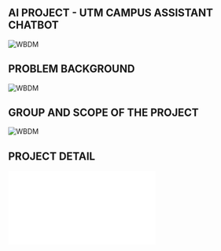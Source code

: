## AI PROJECT - UTM CAMPUS ASSISTANT CHATBOT
![WBDM](https://github.com/rohayanti/Artificial-Intelligent/blob/main/image/AIProject.png)

## PROBLEM BACKGROUND
![WBDM](https://github.com/rohayanti/Artificial-Intelligent/blob/main/image/AIProblem.png)

## GROUP AND SCOPE OF THE PROJECT
![WBDM](https://github.com/rohayanti/Artificial-Intelligent/blob/main/image/AIScope.png)

## PROJECT DETAIL
![Download guideline](./project/01ProjectAI.pdf)
